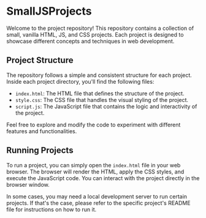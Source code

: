 # SmallJSProjects

Welcome to the project repository! This repository contains a collection of small, vanilla HTML, JS, and CSS projects. Each project is designed to showcase different concepts and techniques in web development.

## Project Structure

The repository follows a simple and consistent structure for each project. Inside each project directory, you'll find the following files:

- `index.html`: The HTML file that defines the structure of the project.
- `style.css`: The CSS file that handles the visual styling of the project.
- `script.js`: The JavaScript file that contains the logic and interactivity of the project.

Feel free to explore and modify the code to experiment with different features and functionalities.

## Running Projects

To run a project, you can simply open the `index.html` file in your web browser. The browser will render the HTML, apply the CSS styles, and execute the JavaScript code. You can interact with the project directly in the browser window.

In some cases, you may need a local development server to run certain projects. If that's the case, please refer to the specific project's README file for instructions on how to run it.
